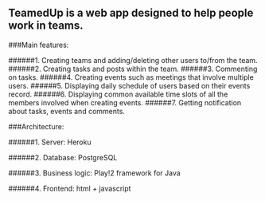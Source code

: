 ## TeamedUp is a web app designed to help people work in teams.

###Main features:

######1. Creating teams and adding/deleting other users to/from the team.
######2. Creating tasks and posts within the team.
######3. Commenting on tasks.
######4. Creating events such as meetings that involve multiple users.
######5. Displaying daily schedule of users based on their events record.
######6. Displaying common available time slots of all the members involved when creating events.
######7. Getting notification about tasks, events and comments. 

###Architecture:

######1. Server: Heroku

######2. Database: PostgreSQL

######3. Business logic: Play!2 framework for Java

######4. Frontend: html + javascript     


